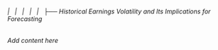 ###### |   |   |   |   |   ├── Historical Earnings Volatility and Its Implications for Forecasting

*Add content here*